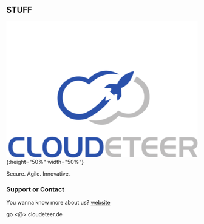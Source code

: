 ## STUFF

![cdt](https://github.com/cloudeteer/blog/raw/master/header_13_logo_ORIG.png){:height="50%" width="50%"}

Secure. Agile. Innovative.

### Support or Contact

You wanna know more about us? [website](https://cloudeteer.de) 

go <@> cloudeteer.de
